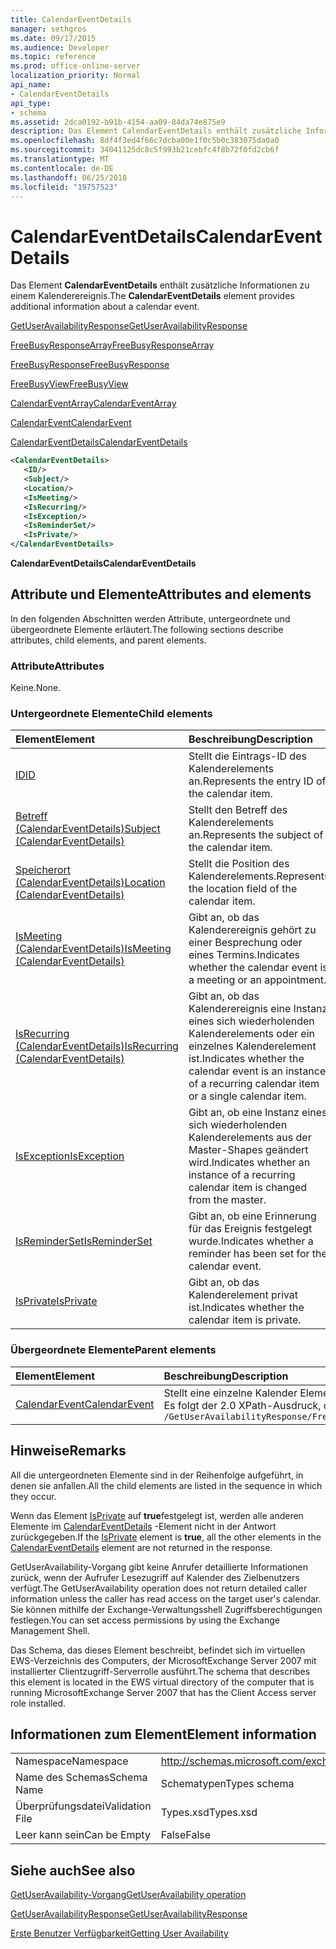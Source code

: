```yaml
---
title: CalendarEventDetails
manager: sethgros
ms.date: 09/17/2015
ms.audience: Developer
ms.topic: reference
ms.prod: office-online-server
localization_priority: Normal
api_name:
- CalendarEventDetails
api_type:
- schema
ms.assetid: 2dca0192-b91b-4154-aa09-84da74e875e9
description: Das Element CalendarEventDetails enthält zusätzliche Informationen zu einem Kalenderereignis.
ms.openlocfilehash: 8df4f3ed4f66c7dcba00e1f0c5b0c383075da0a0
ms.sourcegitcommit: 34041125dc8c5f993b21cebfc4f8b72f0fd2cb6f
ms.translationtype: MT
ms.contentlocale: de-DE
ms.lasthandoff: 06/25/2018
ms.locfileid: "19757523"
---
```

# <a name="calendareventdetails"></a><span data-ttu-id="e4fca-103">CalendarEventDetails</span><span class="sxs-lookup"><span data-stu-id="e4fca-103">CalendarEventDetails</span></span>

<span data-ttu-id="e4fca-104">Das Element **CalendarEventDetails** enthält zusätzliche Informationen zu einem Kalenderereignis.</span><span class="sxs-lookup"><span data-stu-id="e4fca-104">The **CalendarEventDetails** element provides additional information about a calendar event.</span></span> 
  
[<span data-ttu-id="e4fca-105">GetUserAvailabilityResponse</span><span class="sxs-lookup"><span data-stu-id="e4fca-105">GetUserAvailabilityResponse</span></span>](getuseravailabilityresponse.md)
  
[<span data-ttu-id="e4fca-106">FreeBusyResponseArray</span><span class="sxs-lookup"><span data-stu-id="e4fca-106">FreeBusyResponseArray</span></span>](freebusyresponsearray.md)
  
[<span data-ttu-id="e4fca-107">FreeBusyResponse</span><span class="sxs-lookup"><span data-stu-id="e4fca-107">FreeBusyResponse</span></span>](freebusyresponse.md)
  
[<span data-ttu-id="e4fca-108">FreeBusyView</span><span class="sxs-lookup"><span data-stu-id="e4fca-108">FreeBusyView</span></span>](freebusyview.md)
  
[<span data-ttu-id="e4fca-109">CalendarEventArray</span><span class="sxs-lookup"><span data-stu-id="e4fca-109">CalendarEventArray</span></span>](calendareventarray.md)
  
[<span data-ttu-id="e4fca-110">CalendarEvent</span><span class="sxs-lookup"><span data-stu-id="e4fca-110">CalendarEvent</span></span>](calendarevent.md)
  
[<span data-ttu-id="e4fca-111">CalendarEventDetails</span><span class="sxs-lookup"><span data-stu-id="e4fca-111">CalendarEventDetails</span></span>](calendareventdetails.md)
  
```xml
<CalendarEventDetails>
   <ID/>
   <Subject/>
   <Location/>
   <IsMeeting/>
   <IsRecurring/>
   <IsException/>
   <IsReminderSet/>
   <IsPrivate/>
</CalendarEventDetails>
```

 <span data-ttu-id="e4fca-112">**CalendarEventDetails**</span><span class="sxs-lookup"><span data-stu-id="e4fca-112">**CalendarEventDetails**</span></span>
## <a name="attributes-and-elements"></a><span data-ttu-id="e4fca-113">Attribute und Elemente</span><span class="sxs-lookup"><span data-stu-id="e4fca-113">Attributes and elements</span></span>

<span data-ttu-id="e4fca-114">In den folgenden Abschnitten werden Attribute, untergeordnete und übergeordnete Elemente erläutert.</span><span class="sxs-lookup"><span data-stu-id="e4fca-114">The following sections describe attributes, child elements, and parent elements.</span></span>
  
### <a name="attributes"></a><span data-ttu-id="e4fca-115">Attribute</span><span class="sxs-lookup"><span data-stu-id="e4fca-115">Attributes</span></span>

<span data-ttu-id="e4fca-116">Keine.</span><span class="sxs-lookup"><span data-stu-id="e4fca-116">None.</span></span>
  
### <a name="child-elements"></a><span data-ttu-id="e4fca-117">Untergeordnete Elemente</span><span class="sxs-lookup"><span data-stu-id="e4fca-117">Child elements</span></span>

|<span data-ttu-id="e4fca-118">**Element**</span><span class="sxs-lookup"><span data-stu-id="e4fca-118">**Element**</span></span>|<span data-ttu-id="e4fca-119">**Beschreibung**</span><span class="sxs-lookup"><span data-stu-id="e4fca-119">**Description**</span></span>|
|:-----|:-----|
|[<span data-ttu-id="e4fca-120">ID</span><span class="sxs-lookup"><span data-stu-id="e4fca-120">ID</span></span>](id.md) <br/> |<span data-ttu-id="e4fca-121">Stellt die Eintrags-ID des Kalenderelements an.</span><span class="sxs-lookup"><span data-stu-id="e4fca-121">Represents the entry ID of the calendar item.</span></span>  <br/> |
|[<span data-ttu-id="e4fca-122">Betreff (CalendarEventDetails)</span><span class="sxs-lookup"><span data-stu-id="e4fca-122">Subject (CalendarEventDetails)</span></span>](subject-calendareventdetails.md) <br/> |<span data-ttu-id="e4fca-123">Stellt den Betreff des Kalenderelements an.</span><span class="sxs-lookup"><span data-stu-id="e4fca-123">Represents the subject of the calendar item.</span></span>  <br/> |
|[<span data-ttu-id="e4fca-124">Speicherort (CalendarEventDetails)</span><span class="sxs-lookup"><span data-stu-id="e4fca-124">Location (CalendarEventDetails)</span></span>](location-calendareventdetails.md) <br/> |<span data-ttu-id="e4fca-125">Stellt die Position des Kalenderelements.</span><span class="sxs-lookup"><span data-stu-id="e4fca-125">Represents the location field of the calendar item.</span></span>  <br/> |
|[<span data-ttu-id="e4fca-126">IsMeeting (CalendarEventDetails)</span><span class="sxs-lookup"><span data-stu-id="e4fca-126">IsMeeting (CalendarEventDetails)</span></span>](ismeeting-calendareventdetails.md) <br/> |<span data-ttu-id="e4fca-127">Gibt an, ob das Kalenderereignis gehört zu einer Besprechung oder eines Termins.</span><span class="sxs-lookup"><span data-stu-id="e4fca-127">Indicates whether the calendar event is a meeting or an appointment.</span></span>  <br/> |
|[<span data-ttu-id="e4fca-128">IsRecurring (CalendarEventDetails)</span><span class="sxs-lookup"><span data-stu-id="e4fca-128">IsRecurring (CalendarEventDetails)</span></span>](isrecurring-calendareventdetails.md) <br/> |<span data-ttu-id="e4fca-129">Gibt an, ob das Kalenderereignis eine Instanz eines sich wiederholenden Kalenderelements oder ein einzelnes Kalenderelement ist.</span><span class="sxs-lookup"><span data-stu-id="e4fca-129">Indicates whether the calendar event is an instance of a recurring calendar item or a single calendar item.</span></span>  <br/> |
|[<span data-ttu-id="e4fca-130">IsException</span><span class="sxs-lookup"><span data-stu-id="e4fca-130">IsException</span></span>](isexception.md) <br/> |<span data-ttu-id="e4fca-131">Gibt an, ob eine Instanz eines sich wiederholenden Kalenderelements aus der Master-Shapes geändert wird.</span><span class="sxs-lookup"><span data-stu-id="e4fca-131">Indicates whether an instance of a recurring calendar item is changed from the master.</span></span>  <br/> |
|[<span data-ttu-id="e4fca-132">IsReminderSet</span><span class="sxs-lookup"><span data-stu-id="e4fca-132">IsReminderSet</span></span>](isreminderset.md) <br/> |<span data-ttu-id="e4fca-133">Gibt an, ob eine Erinnerung für das Ereignis festgelegt wurde.</span><span class="sxs-lookup"><span data-stu-id="e4fca-133">Indicates whether a reminder has been set for the calendar event.</span></span>  <br/> |
|[<span data-ttu-id="e4fca-134">IsPrivate</span><span class="sxs-lookup"><span data-stu-id="e4fca-134">IsPrivate</span></span>](isprivate.md) <br/> |<span data-ttu-id="e4fca-135">Gibt an, ob das Kalenderelement privat ist.</span><span class="sxs-lookup"><span data-stu-id="e4fca-135">Indicates whether the calendar item is private.</span></span>  <br/> |
   
### <a name="parent-elements"></a><span data-ttu-id="e4fca-136">Übergeordnete Elemente</span><span class="sxs-lookup"><span data-stu-id="e4fca-136">Parent elements</span></span>

|<span data-ttu-id="e4fca-137">**Element**</span><span class="sxs-lookup"><span data-stu-id="e4fca-137">**Element**</span></span>|<span data-ttu-id="e4fca-138">**Beschreibung**</span><span class="sxs-lookup"><span data-stu-id="e4fca-138">**Description**</span></span>|
|:-----|:-----|
|[<span data-ttu-id="e4fca-139">CalendarEvent</span><span class="sxs-lookup"><span data-stu-id="e4fca-139">CalendarEvent</span></span>](calendarevent.md) <br/> |<span data-ttu-id="e4fca-140">Stellt eine einzelne Kalender Element vorkommen.</span><span class="sxs-lookup"><span data-stu-id="e4fca-140">Represents a unique calendar item occurrence.</span></span>  <br/> <span data-ttu-id="e4fca-141">Es folgt der 2.0 XPath-Ausdruck, der dieses Element:</span><span class="sxs-lookup"><span data-stu-id="e4fca-141">The following is the XPath 2.0 expression to this element:</span></span>  <br/>  `/GetUserAvailabilityResponse/FreeBusyResponseArray/FreeBusyResponse/FreeBusyView/CalendarEventArray/CalendarEvent[i]` <br/> |
   
## <a name="remarks"></a><span data-ttu-id="e4fca-142">Hinweise</span><span class="sxs-lookup"><span data-stu-id="e4fca-142">Remarks</span></span>

<span data-ttu-id="e4fca-143">All die untergeordneten Elemente sind in der Reihenfolge aufgeführt, in denen sie anfallen.</span><span class="sxs-lookup"><span data-stu-id="e4fca-143">All the child elements are listed in the sequence in which they occur.</span></span> 
  
<span data-ttu-id="e4fca-144">Wenn das Element [IsPrivate](isprivate.md) auf **true**festgelegt ist, werden alle anderen Elemente im [CalendarEventDetails](calendareventdetails.md) -Element nicht in der Antwort zurückgegeben.</span><span class="sxs-lookup"><span data-stu-id="e4fca-144">If the [IsPrivate](isprivate.md) element is **true**, all the other elements in the [CalendarEventDetails](calendareventdetails.md) element are not returned in the response.</span></span> 
  
<span data-ttu-id="e4fca-145">GetUserAvailability-Vorgang gibt keine Anrufer detaillierte Informationen zurück, wenn der Aufrufer Lesezugriff auf Kalender des Zielbenutzers verfügt.</span><span class="sxs-lookup"><span data-stu-id="e4fca-145">The GetUserAvailability operation does not return detailed caller information unless the caller has read access on the target user's calendar.</span></span> <span data-ttu-id="e4fca-146">Sie können mithilfe der Exchange-Verwaltungsshell Zugriffsberechtigungen festlegen.</span><span class="sxs-lookup"><span data-stu-id="e4fca-146">You can set access permissions by using the Exchange Management Shell.</span></span>
  
<span data-ttu-id="e4fca-147">Das Schema, das dieses Element beschreibt, befindet sich im virtuellen EWS-Verzeichnis des Computers, der MicrosoftExchange Server 2007 mit installierter Clientzugriff-Serverrolle ausführt.</span><span class="sxs-lookup"><span data-stu-id="e4fca-147">The schema that describes this element is located in the EWS virtual directory of the computer that is running MicrosoftExchange Server 2007 that has the Client Access server role installed.</span></span>
  
## <a name="element-information"></a><span data-ttu-id="e4fca-148">Informationen zum Element</span><span class="sxs-lookup"><span data-stu-id="e4fca-148">Element information</span></span>

|||
|:-----|:-----|
|<span data-ttu-id="e4fca-149">Namespace</span><span class="sxs-lookup"><span data-stu-id="e4fca-149">Namespace</span></span>  <br/> |http://schemas.microsoft.com/exchange/services/2006/types  <br/> |
|<span data-ttu-id="e4fca-150">Name des Schemas</span><span class="sxs-lookup"><span data-stu-id="e4fca-150">Schema Name</span></span>  <br/> |<span data-ttu-id="e4fca-151">Schematypen</span><span class="sxs-lookup"><span data-stu-id="e4fca-151">Types schema</span></span>  <br/> |
|<span data-ttu-id="e4fca-152">Überprüfungsdatei</span><span class="sxs-lookup"><span data-stu-id="e4fca-152">Validation File</span></span>  <br/> |<span data-ttu-id="e4fca-153">Types.xsd</span><span class="sxs-lookup"><span data-stu-id="e4fca-153">Types.xsd</span></span>  <br/> |
|<span data-ttu-id="e4fca-154">Leer kann sein</span><span class="sxs-lookup"><span data-stu-id="e4fca-154">Can be Empty</span></span>  <br/> |<span data-ttu-id="e4fca-155">False</span><span class="sxs-lookup"><span data-stu-id="e4fca-155">False</span></span>  <br/> |
   
## <a name="see-also"></a><span data-ttu-id="e4fca-156">Siehe auch</span><span class="sxs-lookup"><span data-stu-id="e4fca-156">See also</span></span>



[<span data-ttu-id="e4fca-157">GetUserAvailability-Vorgang</span><span class="sxs-lookup"><span data-stu-id="e4fca-157">GetUserAvailability operation</span></span>](getuseravailability-operation.md)
  
[<span data-ttu-id="e4fca-158">GetUserAvailabilityResponse</span><span class="sxs-lookup"><span data-stu-id="e4fca-158">GetUserAvailabilityResponse</span></span>](getuseravailabilityresponse.md)


[<span data-ttu-id="e4fca-159">Erste Benutzer Verfügbarkeit</span><span class="sxs-lookup"><span data-stu-id="e4fca-159">Getting User Availability</span></span>](http://msdn.microsoft.com/library/d4133fcb-9b0f-4e6b-aadf-a389da83516a%28Office.15%29.aspx)

